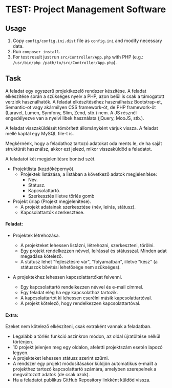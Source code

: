 # TEST: Project Management Software

## Usage

1. Copy `config/config.ini.dist` file as `config.ini` and modify necessary data.
2. Run `composer install`.
3. For test result just run `src/Controller/App.php` with PHP (e.g.: `/usr/bin/php /path/to/src/Controller/App.php`).

## Task

A feladat egy egyszerű projektkezelő rendszer készítése. A feladat elkészítése során a szükséges nyelv a PHP, azon belül is csak a támogatott verziók használhatók. A feladat elkészítéséhez használhatsz
Bootstrap-et, Semantic-ot vagy akármilyen CSS framework-öt, de PHP framework-öt (Laravel, Lumen, Symfony, Slim, Zend, stb.) nem. A JS résznél engedélyezve van a nyelvi libek használata (jQuery,
MooJS, stb.).

A feladat visszaküldését tömörített állományként várjuk vissza. A feladat mellé kaptál egy MySQL file-t is.

Megkérnénk, hogy a feladathoz tartozó adatokat oda ments le, de ha saját struktúrát használsz, akkor ezt jelezd, mikor visszaküldöd a feladatot.

A feladatot két megjelenítésre bontsd szét.

* Projektlista (kezdőképernyő).
    * Projektek listázása, a listában a következő adatok megjelenítése:
        * Név.
        * Státusz.
        * Kapcsolattartó.
        * Szerkesztés illetve törlés gomb
* Projekt űrlap (Projekt megjelenítése).
    * A projekt adatainak szerkesztése (név, leírás, státusz).
    * Kapcsolattartók szerkesztése.

#### Feladat:

 * Projektek létrehozása.
   * A projekteket lehessen listázni, létrehozni, szerkeszteni, törölni.
   * Egy projekt rendelkezzen névvel, leírással és státusszal. Minden adat megadása kötelező.
   * A státusz lehet "fejlesztésre vár", "folyamatban", illetve "kész" (a státuszok bővítési lehetősége nem szükséges).

 * A projektekhez lehessen kapcsolattartókat felvenni.
   * Egy kapcsolattartó rendelkezzen névvel és e-mail címmel.
   * Egy feladat elég ha egy kapcsolathoz tartozik.
   * A kapcsolattartót ki lehessen cserélni másik kapcsolattartóval.
   * A projekt kötelező, hogy rendelkezzen kapcsolattartóval.

#### Extra:

Ezeket nem kötelező elkészíteni, csak extraként vannak a feladatban.

* Legalább a törlés funkció aszinkron módon, az oldal újratöltése nélkül történjen.
* 10 projekt jelenjen meg egy oldalon, afeletti projektszám esetén lapozó legyen.
* A projekteket lehessen státusz szerint szűrni.
* A rendszer egy projekt módosításakor küldjön automatikus e-mailt a projekthez tartozó kapcsolattartó számára, amelyben szerepelnek a megváltozott adatok (de csak azok).
* Ha a feladatot publikus GitHub Repository linkként küldöd vissza.

